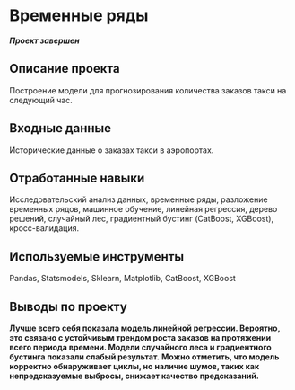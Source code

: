 #  Временные ряды
***Проект завершен***
## Описание проекта
Построение модели для прогнозирования количества заказов такси на следующий час.
## Входные данные
Исторические данные о заказах такси в аэропортах. 
## Отработанные навыки
Исследовательский анализ данных, временные ряды, разложение временных рядов, машинное обучение, линейная регрессия, дерево решений, случайный лес, градиентный бустинг (CatBoost, XGBoost), кросс-валидация.
## Используемые инструменты
Pandas, Statsmodels, Sklearn, Matplotlib, CatBoost, XGBoost
## Выводы по проекту
**Лучше всего себя показала модель линейной регрессии. Вероятно, это связано с устойчивым трендом роста заказов на протяжении всего периода времени. Модели случайного леса и градиентного бустинга показали слабый результат.**
**Можно отметить, что модель корректно обнаруживает циклы, но наличие шумов, таких как непредсказуемые выбросы, снижает качество предсказаний.**
